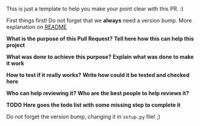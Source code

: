 This is just a template to help you make your point clear with this PR. :)

First things first! Do not forget that we **always** need a version bump. More explanation on [README](https://github.com/datasciencebr/serenata-toolbox/blob/master/README.rst)

**What is the purpose of this Pull Request?**
__Tell here how this can help this project__

**What was done to achieve this purpose?**
__Explain what was done to make it work__

**How to test if it really works?**
__Write how could it be tested and checked here__

**Who can help reviewing it?**
__Who are the best people to help reviews it?__

**TODO**
__Here goes the todo list with some missing step to complete it__

Do not forget the version bump, changing it in `setup.py` file! ;)
